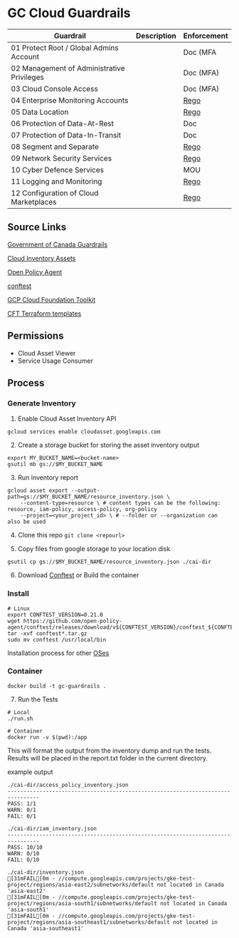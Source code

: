 # GC Cloud Guardrails

| Guardrail | Description | Enforcement |
|----|----|----|
| 01 Protect Root / Global Admins Account | | Doc (MFA  |
| 02 Management of Administrative Privileges | | Doc (MFA)  |
| 03 Cloud Console Access | | Doc (MFA)  |
| 04 Enterprise Monitoring Accounts | | [Rego](guardrails/04-monitoring-account/04-monitoring-account.rego) |
| 05 Data Location | | [Rego](guardrails/05-data-location/data-location.rego) |
| 06 Protection of Data-At-Rest | | Doc |
| 07 Protection of Data-In-Transit | | Doc |
| 08 Segment and Separate | | [Rego](guardrails/06-segment-and-separate/) |
| 09 Network Security Services | | [Rego](guardrails/09-network-security-services/) |
| 10 Cyber Defence Services | | MOU |
| 11 Logging and Monitoring | | [Rego](guardrails/11-logging-and-monitoring/11-Logging-and-Monitoring.rego) |
| 12 Configuration of Cloud Marketplaces | | [Rego](guardrails/12-market-place/marketplace.rego) |


## Source Links
[Government of Canada Guardrails](https://github.com/canada-ca/cloud-guardrails)

[Cloud Inventory Assets](https://cloud.google.com/asset-inventory/docs/overviewhttps://cloud.google.com/asset-inventory/docs/overview)

[Open Policy Agent](https://www.openpolicyagent.org/)

[conftest](https://www.conftest.dev/)

[GCP Cloud Foundation Toolkit](https://github.com/GoogleCloudPlatform/cloud-foundation-toolkit)

[CFT Terraform templates](https://github.com/terraform-google-modules/terraform-example-foundation)


## Permissions
- Cloud Asset Viewer
- Service Usage Consumer

##  Process

### Generate Inventory
1. Enable Cloud Asset Inventory API
```
gcloud services enable cloudasset.googleapis.com
```

2. Create a storage bucket for storing the asset inventory output
```
export MY_BUCKET_NAME=<bucket-name>
gsutil mb gs://$MY_BUCKET_NAME
```

3. Run inventory report
```
gcloud asset export --output-path=gs://$MY_BUCKET_NAME/resource_inventory.json \
	--content-type=resource \ # content types can be the following: resource, iam-policy, access-policy, org-policy
	--project=<your_project_id> \ # --folder or --organization can also be used
```

4. Clone this repo `git clone <repourl>`

5. Copy files from google storage to your location disk
```
gsutil cp gs://$MY_BUCKET_NAME/resource_inventory.json ./cai-dir
```

6. Download [Conftest](https://www.conftest.dev/) or Build the container

### Install
```
# Linux
export CONFTEST_VERSION=0.21.0
wget https://github.com/open-policy-agent/conftest/releases/download/v${CONFTEST_VERSION}/conftest_${CONFTEST_VERSION}_Linux_x86_64.tar.gz
tar -xvf conftest*.tar.gz
sudo mv conftest /usr/local/bin
```
Installation process for other [OSes](https://www.conftest.dev/install/)

### Container

```
docker build -t gc-guardrails .
```

7. Run the Tests
```
# Local
./run.sh

# Container
docker run -v $(pwd):/app
```

This will format the output from the inventory dump and run the tests. Results will be placed in the report.txt folder in the current directory.

example output

```
./cai-dir/access_policy_inventory.json
--------------------------------------------------------------------------------
PASS: 1/1
WARN: 0/1
FAIL: 0/1

./cai-dir/iam_inventory.json
--------------------------------------------------------------------------------
PASS: 10/10
WARN: 0/10
FAIL: 0/10

./cai-dir/inventory.json
[31mFAIL[0m - //compute.googleapis.com/projects/gke-test-project/regions/asia-east2/subnetworks/default not located in Canada 'asia-east2'
[31mFAIL[0m - //compute.googleapis.com/projects/gke-test-project/regions/asia-south1/subnetworks/default not located in Canada 'asia-south1'
[31mFAIL[0m - //compute.googleapis.com/projects/gke-test-project/regions/asia-southeast1/subnetworks/default not located in Canada 'asia-southeast1'
```
